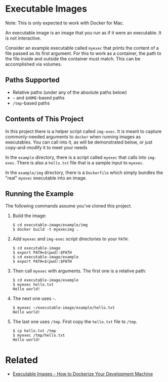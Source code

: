 # Executable Images

Note: This is only expected to work with Docker for Mac.

An executable image is an image that you run as if it were an executable. It is not interactive.

Consider an example executable called `myexec` that prints the content of a file passed as its first argument. For this to work as a container, the path to the file inside and outside the container must match. This can be accomplished via volumes.

## Paths Supported

* Relative paths (under any of the absolute paths below)
* `~` and `$HOME`-based paths
* `/tmp`-based paths

## Contents of This Project

In this project there is a helper script called `img-exec`. It is meant to capture commonly-needed arguments to `docker` when running images as executables. You can call into it, as will be demonstrated below, or just copy-and-modify it to meet your needs

In the `example` directory, there is a script called `myexec` that calls into `img-exec`. There is also a `hello.txt` file that is a sample input to `myexec`.

In the `example/img` directory, there is a `Dockerfile` which simply bundles the "real" `myexec` executable into an image.

## Running the Example

The following commands assume you've cloned this project.

1. Build the image:

    ```console
    $ cd executable-image/example/img
    $ docker build -t myexecimg .
    ```
1. Add `myexec` and `img-exec` script directories to your `PATH`:

    ```console
    $ cd executable-image
    $ export PATH=$(pwd):$PATH
    $ cd executable-image/example
    $ export PATH=$(pwd):$PATH
    ```

1. Then call `myexec` with arguments. The first one is a relative path:

    ```console
    $ cd executable-image/example
    $ myexec hello.txt
    Hello world!
    ```

1. The next one uses `~`.

    ```console
    $ myexec ~/executable-image/example/hello.txt
    Hello world!
    ```

1. The last one uses `/tmp`. First copy the `hello.txt` file to `/tmp`.

    ```console
    $ cp hello.txt /tmp
    $ myexec /tmp/hello.txt
    Hello world!
    ```

# Related

* [Executable Images - How to Dockerize Your Development Machine](https://www.infoq.com/articles/docker-executable-images)